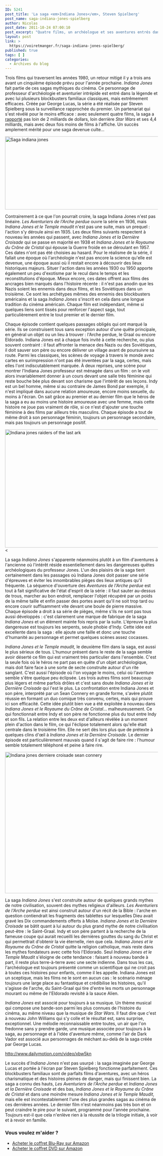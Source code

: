 ```yaml
---
ID: 5241
post_title: 'La saga <em>Indiana Jones</em>, Steven Spielberg'
post_name: saga-indiana-jones-spielberg
author: Nicolas
post_date: 2011-10-24 07:00:10
post_excerpt: "Quatre films, un archéologue et ses aventures entrés dans la légende : la saga Indiana Jones fait partie des plus grandes sagas de l'histoire du cinéma. À voir et à revoir en famille."
layout: post
link: >
  https://voiretmanger.fr/saga-indiana-jones-spielberg/
published: true
tags: [ ]
categories:
  - Archives du blog
---
```

Trois films qui traversent les années 1980, un retour mitigé il y a trois ans avant un cinquième épisode prévu pour l'année prochaine. <em>Indiana Jones</em> fait partie de ces sagas mythiques du cinéma. Ce personnage de professeur d'archéologie et aventurier intrépide est entré dans la légende et avec lui plusieurs blockbusters familiaux classiques, mais extrêmement efficaces. Créée par George Lucas, la série a été réalisée par Steven Spielberg sous la surveillance rapprochée du premier. Un partenariat qui s'est révélé pour le moins efficace : avec seulement quatre films, la saga a <a href="http://www.the-numbers.com/movies/series/franchises.php">rapporté</a> pas loin de 2 milliards de dollars, loin derrière <em>Star Wars</em> et ses 4,4 milliards, mais avec deux fois moins de films à l'affiche. Un succès amplement mérité pour une saga devenue culte…

<img class="aligncenter" style="border-style: initial; border-color: initial; border-width: 0px;" src="https://voiretmanger.fr/wp-content/uploads/2011/10/saga-indiana-jones.jpg" alt="Saga indiana jones" width="690" height="240" border="0" />

Contrairement à ce que l'on pourrait croire, la saga Indiana Jones n'est pas linéaire. <em>Les Aventuriers de l'Arche perdue</em> ouvre la série en 1936, mais <em>Indiana Jones et le Temple maudit</em> n'est pas une suite, mais un prequel : l'action s'y déroule ainsi en 1935. Les deux films suivants respectent à nouveau les années qui passent, avec <em>Indiana Jones et la Dernière Croisade</em> qui se passe en majorité en 1938 et <em>Indiana Jones et le Royaume du Crâne de Cristal</em> qui épouse la Guerre froide en se déroulant en 1957. Ces dates n'ont pas été choisies au hasard. Pour le réalisme de la série, il fallait une époque où l'archéologie n'est pas encore la science qu'elle est devenue, une époque aussi où il restait encore à découvrir des lieux historiques majeurs. Situer l'action dans les années 1930 ou 1950 apporte également un peu d'exotisme par le recul dans le temps et les reconstitutions d'époque. Mieux encore, ces dates offrent aux films des ancrages bien marqués dans l'histoire récente : il n'est pas anodin que les Nazis soient les ennemis dans deux films, et les Soviétiques dans un troisième. Ce sont les archétypes mêmes des ennemis des blockbusters américains et la saga <em>Indiana Jones</em> s'inscrit en cela dans une longue tradition du cinéma américain. Chaque film est indépendant, même si quelques liens sont tissés pour renforcer l'aspect saga, tout particulièrement entre le tout premier et le dernier film.

Chaque épisode contient quelques passages obligés qui ont marqué la série. Ils se construisent tous sans exception autour d'une quête principale, en général un objet ou un lieu à trouver : l'Arche perdue, le Graal ou encore Eldorado. Indiana Jones est à chaque fois invité à cette recherche, ou plus souvent contraint : il faut affronter la menace des Nazis ou des Soviétiques, il doit sauver son père ou encore délivrer un village avant de poursuivre sa route. Parmi les classiques, les scènes de voyage à travers le monde avec cartes en surimpression n'ont pas été inventées par la saga, certes, mais elles l'ont indiscutablement marquée. À deux reprises, une scène pour montrer l'Indiana Jones professeur est ménagée dans un film : on le voit alors invariablement donner à un cours devant une salle très féminine qui reste bouche bée plus devant son charisme que l'intérêt de ses leçons. Indy est un bel homme, même si au contraire de James Bond par exemple, il n'est impliqué dans aucune relation amoureuse, encore moins sexuelle, du moins à l'écran. On sait grâce au premier et au dernier film que le héros de la saga a eu au moins une histoire amoureuse avec une femme, mais cette histoire ne joue pas vraiment de rôle, si ce n'est d'ajouter une touche féminine à des films par ailleurs très masculins. Chaque épisode a tout de même droit à son personnage féminin, toujours un personnage secondaire, mais pas toujours un personnage positif.

<img class="aligncenter" style="border-style: initial; border-color: initial; border-width: 0px;" src="https://voiretmanger.fr/wp-content/uploads/2011/10/indiana-jones-raiders-of-the-last-ark.jpg" alt="Indiana jones raiders of the last ark" width="690" height="388" border="0" /><

La saga <em>Indiana Jones</em> s'apparente néanmoins plutôt à un film d'aventures à l'ancienne où l'intérêt réside essentiellement dans les dangereuses quêtes archéologiques du professeur Jones. L'un des plaisirs de la saga tient certainement dans les passages où Indiana Jones doit passer une série d'épreuves et éviter les innombrables pièges des lieux antiques qu'il fréquente. La séquence d'ouverture des <em>Aventures de l'Arche perdue</em> est tout à fait significative de l'état d'esprit de la série : il faut sauter au-dessus de trous, marcher au bon endroit, remplacer l'objet récupéré par un poids de la même taille et enfin passer des portes avant qu'il ne soit trop tard ou encore courir suffisamment vite devant une boule de pierre massive. Chaque épisode a droit à sa série de pièges, même s'ils ne sont pas tous aussi développés : c'est clairement une marque de fabrique de la saga <em>Indiana Jones</em> et un élément mainte fois repris par la suite. L'épreuve la plus dangereuse est toujours les serpents, seule phobie d'Indy. Cette idée est excellente dans la saga : elle ajoute une faille et donc une touche d'humanité au personnage et permet quelques scènes assez cocasses.

<em>Indiana Jones et le Temple maudit,</em> le deuxième film dans la saga, est aussi le plus sérieux de tous. L'humour présent dans le reste de la saga semble avoir déserté ce film qui est vraiment très particulier dans l'ensemble. C'est la seule fois où le héros ne part pas en quête d'un objet archéologique, mais doit faire face à une sorte de secte construite autour d'un rite sanglant. C'est aussi l'épisode où l'on voyage le moins, celui où l'aventure semble s'être quelque peu éclipsée. Les trois autres films sont beaucoup plus légers et même parfois drôles et c'est sans doute <em>Indiana Jones et la Dernière Croisade</em> qui l'est le plus. La confrontation entre Indiana Jones et son père, interprété par un Sean Connery en grande forme, s'avère plutôt réussie en formant un duo comique très convenu, certes, mais qui prouve ici son efficacité. Cette idée plutôt bien vue a été exploitée à nouveau dans <em>Indiana Jones et le Royaume du Crâne de Cristal</em>… malheureusement. Ce qui fonctionnait entre Indy et son père ne fonctionne plus du tout entre Indy et son fils. La relation entre les deux est d'ailleurs révélée à un moment plein d'action dans le film, ce qui l'éclipse totalement alors qu'elle était centrale dans le troisième film. Elle ne sert dès lors plus que de prétexte à quelques clins d'œil à <em>Indiana Jones et la Dernière Croisade</em>. Le dernier épisode est particulièrement mauvais quand il s'agit de faire rire : l'humour semble totalement téléphoné et peine à faire rire.

<img class="aligncenter" style="border-style: initial; border-color: initial; border-width: 0px;" src="https://voiretmanger.fr/wp-content/uploads/2011/10/indiana-jones-derniere-croisade-sean-connery.jpg" alt="Indiana jones derniere croisade sean connery" width="690" height="464" border="0" />

La saga <em>Indiana Jones</em> s'est construite autour de quelques grands mythes de notre civilisation, souvent des mythes religieux d'ailleurs. <em>Les Aventuriers de l'Arche perdue</em> est ainsi construit autour d'un récit de la Bible : l'arche en question contiendrait les fragments des tablettes sur lesquelles Dieu avait gravé les Dix commandements offerts à Moïse. <em>Indiana Jones et la Dernière Croisade</em> se bâtit quant à lui autour du plus grand mythe de notre civilisation peut-être : le Saint-Graal. Indy et son père partent à la recherche de la fameuse coupe qui aurait recueilli les dernières gouttes du sang du Christ et qui permettrait d'obtenir la vie éternelle, rien que cela. <em>Indiana Jones et le Royaume du Crâne de Cristal</em> quitte la religion catholique, mais reste dans les mythes fondateurs avec cette fois l'Eldorado. Seul <em>Indiana Jones et le Temple Maudit</em> s'éloigne de cette tendance : faisant à nouveau bande à part, il reste plus terre-à-terre avec une secte indienne. Dans tous les cas, l'archéologue est toujours présenté comme un scientifique qui ne croit pas à toutes ces histoires pour enfants, comme il les appelle. Indiana Jones est un sceptique, mais les films ne le sont en aucun cas : le scénario ménage toujours une large place au fantastique et crédibilise les histoires, qu'il s'agisse de l'arche, du Saint-Graal qui tire d'entre les morts un personnage mourant ou même de l'Eldorado revisité à la sauce Alien.

<em>Indiana Jones</em> est associé pour toujours à sa musique. Un thème musical qui compose une bande-son parmi les plus connues de l'histoire du cinéma, au même niveau que la musique de <em>Star Wars</em>. Il faut dire que c'est à nouveau John Williams qui s'y colle et le résultat est, sans surprise, exceptionnel. Une mélodie reconnaissable entre toutes, un air que l'on fredonne sans y prendre garde, une musique associée pour toujours à la saga, au personnage et à l'idée d'aventure même, comme l'air de Dark Vador est associé aux personnages de méchant au-delà de la saga créée par George Lucas.

http://www.dailymotion.com/video/xbw5kn

Le succès d'<em>Indiana Jones</em> n'est pas usurpé : la saga imaginée par George Lucas et portée à l'écran par Steven Spielberg fonctionne parfaitement. Ces blockbusters familiaux sont de parfaits films d'aventures, avec un héros charismatique et des histoires pleines de danger, mais qui finissent bien. La saga a connu des hauts, <em>Les Aventuriers de l'Arche perdue</em> et <em>Indiana Jones et la Dernière Croisade</em> et des bas, <em>Indiana Jones et le Royaume du Crâne de Cristal</em> et dans une moindre mesure <em>Indiana Jones et le Temple Maudit</em>, mais elle est incontestablement l'une des plus grandes sagas au cinéma de ces dernières années. Le dernier film n'est néanmoins pas très bon et on peut craindre le pire pour le suivant, programmé pour l'année prochaine. Toujours est-il que cela n'enlève rien à la réussite de la trilogie initiale, à voir et à revoir en famille.

<div class="amazon">
<h3>Vous voulez m'aider ?</h3>
<ul>
	<li><a href="http://www.amazon.fr/gp/product/B007IJMLYE/ref=as_li_ss_tl?ie=UTF8&tag=leblogdenic07-21&linkCode=as2&camp=1642&creative=19458&creativeASIN=B007IJMLYE">Acheter le coffret Blu-Ray sur Amazon</a></li>
	<li><a href="http://www.amazon.fr/gp/product/B001D0692E/ref=as_li_ss_tl?ie=UTF8&tag=leblogdenic07-21&linkCode=as2&camp=1642&creative=19458&creativeASIN=B001D0692E">Acheter le coffret DVD sur Amazon</a></li>
</ul>
</div>